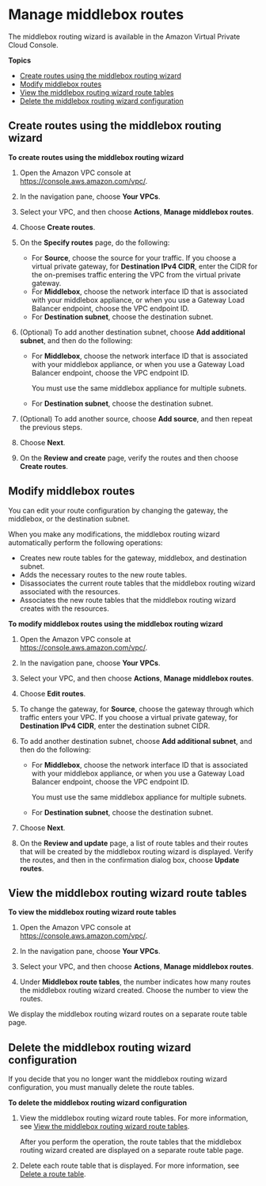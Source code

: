 # Manage middlebox routes<a name="working-with-routing-console"></a>

The middlebox routing wizard is available in the Amazon Virtual Private Cloud Console\.

**Topics**
+ [Create routes using the middlebox routing wizard](#creating-routing-console)
+ [Modify middlebox routes](#modify-route)
+ [View the middlebox routing wizard route tables](#viewing-routing-console-routes)
+ [Delete the middlebox routing wizard configuration](#deleting-routing-console)

## Create routes using the middlebox routing wizard<a name="creating-routing-console"></a>

**To create routes using the middlebox routing wizard**

1. Open the Amazon VPC console at [https://console\.aws\.amazon\.com/vpc/](https://console.aws.amazon.com/vpc/)\.

1. In the navigation pane, choose **Your VPCs**\.

1. Select your VPC, and then choose **Actions**, **Manage middlebox routes**\.

1. Choose **Create routes**\.

1. On the **Specify routes** page, do the following:
   + For **Source**, choose the source for your traffic\. If you choose a virtual private gateway, for **Destination IPv4 CIDR**, enter the CIDR for the on\-premises traffic entering the VPC from the virtual private gateway\.
   + For **Middlebox**, choose the network interface ID that is associated with your middlebox appliance, or when you use a Gateway Load Balancer endpoint, choose the VPC endpoint ID\.
   + For **Destination subnet**, choose the destination subnet\.

1. \(Optional\) To add another destination subnet, choose **Add additional subnet**, and then do the following:
   + For **Middlebox**, choose the network interface ID that is associated with your middlebox appliance, or when you use a Gateway Load Balancer endpoint, choose the VPC endpoint ID\.

     You must use the same middlebox appliance for multiple subnets\.
   + For **Destination subnet**, choose the destination subnet\.

1. \(Optional\) To add another source, choose **Add source**, and then repeat the previous steps\.

1. Choose **Next**\.

1. On the **Review and create** page, verify the routes and then choose **Create routes**\.

## Modify middlebox routes<a name="modify-route"></a>

You can edit your route configuration by changing the gateway, the middlebox, or the destination subnet\.

When you make any modifications, the middlebox routing wizard automatically perform the following operations:
+ Creates new route tables for the gateway, middlebox, and destination subnet\.
+ Adds the necessary routes to the new route tables\.
+ Disassociates the current route tables that the middlebox routing wizard associated with the resources\.
+ Associates the new route tables that the middlebox routing wizard creates with the resources\.

**To modify middlebox routes using the middlebox routing wizard**

1. Open the Amazon VPC console at [https://console\.aws\.amazon\.com/vpc/](https://console.aws.amazon.com/vpc/)\.

1. In the navigation pane, choose **Your VPCs**\.

1. Select your VPC, and then choose **Actions**, **Manage middlebox routes**\.

1. Choose **Edit routes**\.

1. To change the gateway, for **Source**, choose the gateway through which traffic enters your VPC\. If you choose a virtual private gateway, for **Destination IPv4 CIDR**, enter the destination subnet CIDR\.

1. To add another destination subnet, choose **Add additional subnet**, and then do the following:
   + For **Middlebox**, choose the network interface ID that is associated with your middlebox appliance, or when you use a Gateway Load Balancer endpoint, choose the VPC endpoint ID\.

     You must use the same middlebox appliance for multiple subnets\.
   + For **Destination subnet**, choose the destination subnet\.

1. Choose **Next**\.

1. On the **Review and update** page, a list of route tables and their routes that will be created by the middlebox routing wizard is displayed\. Verify the routes, and then in the confirmation dialog box, choose **Update routes**\.

## View the middlebox routing wizard route tables<a name="viewing-routing-console-routes"></a>

**To view the middlebox routing wizard route tables**

1. Open the Amazon VPC console at [https://console\.aws\.amazon\.com/vpc/](https://console.aws.amazon.com/vpc/)\.

1. In the navigation pane, choose **Your VPCs**\.

1. Select your VPC, and then choose **Actions**, **Manage middlebox routes**\.

1. Under **Middlebox route tables**, the number indicates how many routes the middlebox routing wizard created\. Choose the number to view the routes\.

We display the middlebox routing wizard routes on a separate route table page\.

## Delete the middlebox routing wizard configuration<a name="deleting-routing-console"></a>

If you decide that you no longer want the middlebox routing wizard configuration, you must manually delete the route tables\.

**To delete the middlebox routing wizard configuration**

1. View the middlebox routing wizard route tables\. For more information, see [View the middlebox routing wizard route tables](#viewing-routing-console-routes)\.

   After you perform the operation, the route tables that the middlebox routing wizard created are displayed on a separate route table page\. 

1. Delete each route table that is displayed\. For more information, see [Delete a route table](WorkWithRouteTables.md#DeleteRouteTable)\.